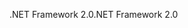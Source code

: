 <span data-ttu-id="8621d-101">.NET Framework 2.0</span><span class="sxs-lookup"><span data-stu-id="8621d-101">.NET Framework 2.0</span></span>